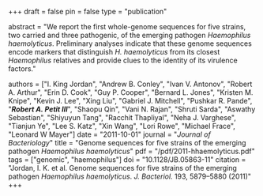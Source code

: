 +++
draft = false
pin = false
type = "publication"

abstract = "We report the first whole-genome sequences for five strains, two carried and three pathogenic, of the emerging pathogen *Haemophilus haemolyticus*. Preliminary analyses indicate that these genome sequences encode markers that distinguish *H. haemolyticus* from its closest *Haemophilus* relatives and provide clues to the identity of its virulence factors."

authors = ["I. King Jordan", "Andrew B. Conley", "Ivan V. Antonov", "Robert A. Arthur", "Erin D. Cook", "Guy P. Cooper", "Bernard L. Jones", "Kristen M. Knipe", "Kevin J. Lee", "Xing Liu", "Gabriel J. Mitchell", "Pushkar R. Pande", "***Robert A. Petit III***", "Shaopu Qin", "Vani N. Rajan", "Shruti Sarda", "Aswathy Sebastian", "Shiyuyun Tang", "Racchit Thapliyal", "Neha J. Varghese", "Tianjun Ye", "Lee S. Katz", "Xin Wang", "Lori Rowe", "Michael Frace", "Leonard W Mayer"]
date = "2011-10-01"
journal = "*Journal of Bacteriology*"
title = "Genome sequences for five strains of the emerging pathogen *Haemophilus haemolyticus*"
pdf = "/pdf/2011-hhaemolyticus.pdf"
tags = ["genomic", "haemophilus"]
doi = "10.1128/JB.05863-11"
citation = "Jordan, I. K. et al. Genome sequences for five strains of the emerging pathogen *Haemophilus haemolyticus*. *J. Bacteriol.* 193, 5879–5880 (2011)"
+++

